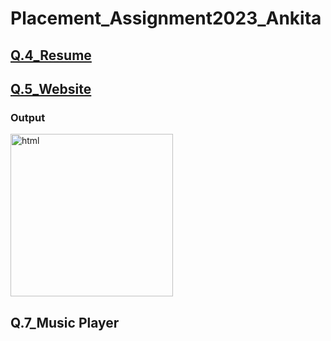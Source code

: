 # Placement_Assignment2023_Ankita

## [Q.4_Resume](https://github.com/imankitadas/Placement_Assignment2023_Ankita/tree/main/01_HTML/Q.04_Resume)

## [Q.5_Website](https://github.com/imankitadas/Placement_Assignment2023_Ankita/tree/main/01_HTML/Q.05)

### Output

<img width="260" alt="html" src="https://github.com/imankitadas/Placement_Assignment2023_Ankita/assets/131391850/c2fe0f10-03e1-4086-aa80-16349fb70147">


## Q.7_Music Player
